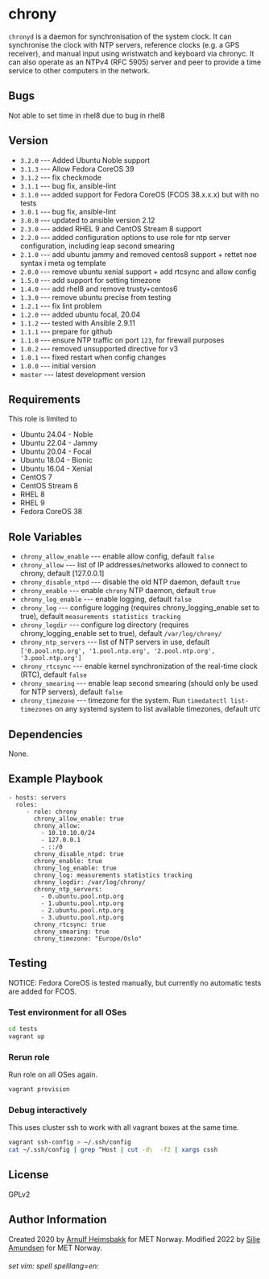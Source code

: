 chrony
======

`chronyd` is a daemon for synchronisation of the system clock. It can synchronise the clock with NTP servers, reference clocks (e.g. a GPS receiver), and manual input using wristwatch and keyboard via chronyc. It can also operate as an NTPv4 (RFC 5905) server and peer to provide a time service to other computers in the network.


Bugs
----
Not able to set time in rhel8 due to bug in rhel8


Version
-------

* `3.2.0` --- Added Ubuntu Noble support
* `3.1.3` --- Allow Fedora CoreOS 39
* `3.1.2` --- fix checkmode
* `3.1.1` --- bug fix, ansible-lint
* `3.1.0` --- added support for Fedora CoreOS (FCOS 38.x.x.x) but with no tests
* `3.0.1` --- bug fix, ansible-lint
* `3.0.0` --- updated to ansible version 2.12
* `2.3.0` --- added RHEL 9 and CentOS Stream 8  support
* `2.2.0` --- added configuration options to use role for ntp server configuration, including leap second smearing
* `2.1.0` --- add ubuntu jammy and removed centos8 support + rettet noe syntax i meta og template
* `2.0.0` --- remove ubuntu xenial support + add rtcsync and allow config
* `1.5.0` --- add support for setting timezone
* `1.4.0` --- add rhel8 and remove trusty+centos6
* `1.3.0` --- remove ubuntu precise from testing
* `1.2.1` --- fix lint problem
* `1.2.0` --- added ubuntu focal, 20.04
* `1.1.2` --- tested with Ansible 2.9.11
* `1.1.1` --- prepare for github
* `1.1.0` --- ensure NTP traffic on port `123`, for firewall purposes
* `1.0.2` --- removed unsupported directive for v3
* `1.0.1` --- fixed restart when config changes
* `1.0.0` --- initial version
* `master` --- latest development version

Requirements
------------

This role is limited to

* Ubuntu 24.04 - Noble
* Ubuntu 22.04 - Jammy
* Ubuntu 20.04 - Focal
* Ubuntu 18.04 - Bionic
* Ubuntu 16.04 - Xenial
* CentOS 7
* CentOS Stream 8
* RHEL 8
* RHEL 9
* Fedora CoreOS 38

Role Variables
--------------

* `chrony_allow_enable` --- enable allow config, default `false`
* `chrony_allow` --- list of IP addresses/networks allowed to connect to chrony, default [127.0.0.1]
* `chrony_disable_ntpd` --- disable the old NTP daemon, default `true`
* `chrony_enable` --- enable `chrony` NTP daemon, default `true`
* `chrony_log_enable` --- enable logging, default `false`
* `chrony_log` --- configure logging (requires chrony_logging_enable set to true), default `measurements statistics tracking`
* `chrony_logdir` --- configure log directory (requires chrony_logging_enable set to true), default `/var/log/chrony/`
* `chrony_ntp_servers` --- list of NTP servers in use, default `['0.pool.ntp.org', '1.pool.ntp.org', '2.pool.ntp.org', '3.pool.ntp.org']`
* `chrony_rtcsync` --- enable kernel synchronization of the real-time clock (RTC), default `false`
* `chrony_smearing` --- enable leap second smearing (should only be used for NTP servers), default `false`
* `chrony_timezone` --- timezone for the system. Run `timedatectl list-timezones` on any systemd system to list available timezones, default `UTC`


Dependencies
------------

None.

Example Playbook
----------------

    - hosts: servers
      roles:
         - role: chrony
           chrony_allow_enable: true
           chrony_allow:
             - 10.10.10.0/24
             - 127.0.0.1
             - ::/0
           chrony_disable_ntpd: true
           chrony_enable: true
           chrony_log_enable: true
           chrony_log: measurements statistics tracking
           chrony_logdir: /var/log/chrony/
           chrony_ntp_servers:
             - 0.ubuntu.pool.ntp.org
             - 1.ubuntu.pool.ntp.org
             - 2.ubuntu.pool.ntp.org
             - 3.ubuntu.pool.ntp.org
           chrony_rtcsync: true
           chrony_smearing: true
           chrony_timezone: "Europe/Oslo"

Testing
-------

NOTICE: Fedora CoreOS is tested manually, but currently no automatic tests
are added for FCOS.

### Test environment for all OSes

```bash
cd tests
vagrant up
```

### Rerun role

Run role on all OSes again.

```bash
vagrant provision
```

### Debug interactively

This uses cluster ssh to work with all vagrant boxes at the same time.

```bash
vagrant ssh-config > ~/.ssh/config
cat ~/.ssh/config | grep ^Host | cut -d\  -f2 | xargs cssh
```

License
-------

GPLv2

Author Information
------------------

Created 2020 by [Arnulf Heimsbakk](mailto:arnulf.heimsbakk@met.no) for MET Norway.
Modified 2022 by [Silje Amundsen](mailto:siljeba@met.no) for MET Norway.

###### set vim: spell spelllang=en:
